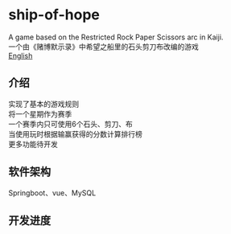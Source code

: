 # ship-of-hope
A game based on the Restricted Rock Paper Scissors arc in Kaiji.  
一个由《赌博默示录》中希望之船里的石头剪刀布改编的游戏  
[English](./README_en.md)

## 介绍
实现了基本的游戏规则  
将一个星期作为赛季  
一个赛季内只可使用6个石头、剪刀、布  
当使用玩时根据输赢获得的分数计算排行榜  
更多功能待开发  

## 软件架构
Springboot、vue、MySQL

## 开发进度

